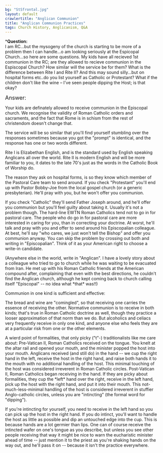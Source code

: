 ```yaml
---
bg: "StSfrontal.jpg"
layout: default
crawlertitle: "Anglican Communion"
title: "Anglican Communion Practices"
tags: Church History, Anglicanism, Q&A
---
```


***Question:**  
I am RC...but the mysogeny of the church is
starting to be more of a problem then I can handle...o am looking
seriously at the Espicopal Church...so here are some questions. My
kids have all recieved 1st communion in the RC; are they allowed to
recieve communion in the Espiscopal Church? How similar will the
service be for them? What is the difference between Rite I and Rite
II? And this may sound silly...but on hospital forms etc..do you list
yourself as Catholic or Protestant? What if the children don't like
the wine &ndash; I've seen people dipping the Host; is that okay?</FONT></P>
<P><FONT SIZE=4>Answer: </FONT>
</P>
<P>Your kids are definately allowed to receive communion in the
Episcopal church. We recognise the validity of Roman Catholic orders
and sacraments, and the fact that Rome is in schism from the rest of
christendom doesn't change that. 
</P>
<P>The service will be so similar that you'll find yourself stumbling
over the responses sometimes because you got the &quot;prompt&quot;
is identical, and the response has one or two words different. 
</P>
<P>Rite I is Elizabethan English, and is the standard used by English
speaking Anglicans all over the world. Rite II is modern English and
will be more familiar to you, it dates to the late 70's just as the
words in the Catholic Book of Worship do. 
</P>
<P>The reason they ask on hospital forms, is so they know which
member of the Pastoral Care team to send around. If you check
&quot;Protestant&quot; you'll end up with Pastor Bobby-Joe from the
local gospel church (or a generic presbyterian). He'll pray with you,
but he won't offer you communion. 
</P>
<P>If you check &quot;Catholic&quot; they'll send Father Joseph
around, and he'll offer you communion but you'll feel guilty about
taking it. Usually it's not a problem though. The hard-line EWTN
Roman Catholics tend not to go in for pastoral care. The people who
do go in for pastoral care are more interested in caring for you,
than in correcting your doctrine. At worst, he'll talk and pray with
you and offer to send around his Episcopalian colleague. At best,
he'll say &quot;who cares, we just won't tell the Bishop&quot; and
offer you communion anyway. You can skip the problem by crossing out
both and writing in &quot;Episcopalian&quot;. Think of it as your
American right to choose a write-in candidate. 
</P>
<P>(Anywhere else in the world, write in &quot;Anglican&quot;. I have
a lovely story about a colleague who tried to go to church while he
was waiting to be evacuated from Iran. He met up with his Roman
Catholic friends at the American compound after, complaining that
even with the best directions, he couldn't find the Anglican church,
although he kept coming back to church calling itself &quot;Episcopal&quot;
-- no idea what *that* was!!) 
</P>
<P>Communion in one kind is sufficient and effective:</P>
<P>The bread and wine are &quot;comingled&quot;, so that receiving
one carries the essence of receiving the other. Normative communion
is to receive in both kinds; that's true in Roman Catholic doctrine
as well, though they practice a looser approximation of that norm
than we do. But alcoholics and celiacs very frequently receive in
only one kind, and anyone else who feels they are at a particular
risk from one or the other elements. 
</P>
<P>A wierd point of formalities, that only picky (&quot;t&quot;-)
traditionalists like me care about: Pre-Vatican II, Roman Catholics
received on the tongue. You knelt at the altar rail and opened your
mouth, and the minister popped the host into your mouth. Anglicans
received (and still do) in the hand -- we cup the right hand in the
left, receive the host in the right hand, and raise both hands it to
the mouth with no additional handling of the host. This minimal
touching of the host was considered irreverent in Roman Catholic
circles. Post-Vatican II, Roman Catholics began receiving in the
hand. If they are picky about formalities, they cup the *left* hand
over the right, receive in the left hand, pick up the host with the
right hand, and put it into their mouth. This not-much-less-minimal
handling of the host is considered irreverent in stuffier
Anglo-catholic circles, unless you are &quot;intincting&quot; (the
formal word for &quot;dipping&quot;). 
</P>
<P>If you're intincting for yourself, you need to receive in the left
hand so you can pick up the host in the right hand. If you do
intinct, you'll want to handle the host as little as possible and dip
an untouched edge into the cup. This is because hands are a lot
germier than lips. One can of course receive the intincted wafer on
one's tongue as you describe, but unless you see other people
receiving that way it might be nice to warn the eucharistic minister
ahead of time -- just mention it to the priest as you're shaking
hands on the way out, and he'll pass it on -- because it isn't the
practice everywhere. 
</P>
</BODY>
</HTML>
